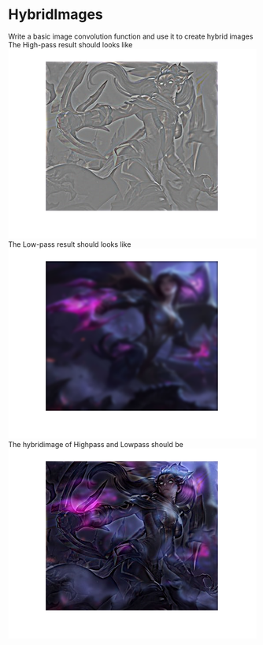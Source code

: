 # HybridImages
Write a basic image convolution function and use it to create hybrid images 
The High-pass result should looks like
![image](https://github.com/zhxi969/HybridImages/blob/master/Images/highpass.png)
The Low-pass result should looks like
![image](https://github.com/zhxi969/HybridImages/blob/master/Images/lowpass.png)
The hybridimage of Highpass and Lowpass should be
![image](https://github.com/zhxi969/HybridImages/blob/master/Images/result.png)
